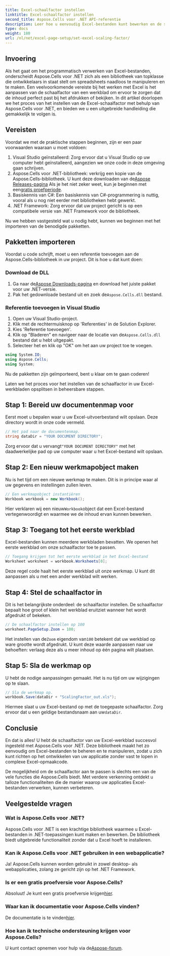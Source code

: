 ```yaml
---
title: Excel-schaalfactor instellen
linktitle: Excel-schaalfactor instellen
second_title: Aspose.Cells voor .NET API-referentie
description: Leer hoe u eenvoudig Excel-bestanden kunt bewerken en de schaalfactor kunt aanpassen met Aspose.Cells voor .NET.
type: docs
weight: 180
url: /nl/net/excel-page-setup/set-excel-scaling-factor/
---
```

## Invoering

Als het gaat om het programmatisch verwerken van Excel-bestanden, onderscheidt Aspose.Cells voor .NET zich als een bibliotheek van topklasse die ontwikkelaars in staat stelt om spreadsheets naadloos te manipuleren en te maken. Een veelvoorkomende vereiste bij het werken met Excel is het aanpassen van de schaalfactor van een werkblad om ervoor te zorgen dat de inhoud perfect past bij het afdrukken of bekijken. In dit artikel doorlopen we het proces van het instellen van de Excel-schaalfactor met behulp van Aspose.Cells voor .NET, en bieden we u een uitgebreide handleiding die gemakkelijk te volgen is.

## Vereisten

Voordat we met de praktische stappen beginnen, zijn er een paar voorwaarden waaraan u moet voldoen:

1. Visual Studio geïnstalleerd: Zorg ervoor dat u Visual Studio op uw computer hebt geïnstalleerd, aangezien we onze code in deze omgeving gaan schrijven.
2.  Aspose.Cells voor .NET-bibliotheek: verkrijg een kopie van de Aspose.Cells-bibliotheek. U kunt deze downloaden van de[Aspose Releases-pagina](https://releases.aspose.com/cells/net/) Als je het niet zeker weet, kun je beginnen met een[gratis proefperiode](https://releases.aspose.com/).
3. Basiskennis van C#: Een basiskennis van C#-programmering is nuttig, vooral als u nog niet eerder met bibliotheken hebt gewerkt.
4. .NET Framework: Zorg ervoor dat uw project gericht is op een compatibele versie van .NET Framework voor de bibliotheek.

Nu we hebben vastgesteld wat u nodig hebt, kunnen we beginnen met het importeren van de benodigde pakketten.

## Pakketten importeren

Voordat u code schrijft, moet u een referentie toevoegen aan de Aspose.Cells-bibliotheek in uw project. Dit is hoe u dat kunt doen:

### Download de DLL

1.  Ga naar de[Aspose Downloads-pagina](https://releases.aspose.com/cells/net/) en download het juiste pakket voor uw .NET-versie.
2. Pak het gedownloade bestand uit en zoek de`Aspose.Cells.dll` bestand.

### Referentie toevoegen in Visual Studio

1. Open uw Visual Studio-project.
2. Klik met de rechtermuisknop op 'Referenties' in de Solution Explorer.
3. Kies 'Referentie toevoegen'. 
4.  Klik op "Bladeren" en navigeer naar de locatie van de`Aspose.Cells.dll` bestand dat u hebt uitgepakt.
5. Selecteer het en klik op "OK" om het aan uw project toe te voegen.

```csharp
using System.IO;
using Aspose.Cells;
using System;
```

Nu de pakketten zijn geïmporteerd, bent u klaar om te gaan coderen!

Laten we het proces voor het instellen van de schaalfactor in uw Excel-werkbladen opsplitsen in beheersbare stappen.

## Stap 1: Bereid uw documentenmap voor

Eerst moet u bepalen waar u uw Excel-uitvoerbestand wilt opslaan. Deze directory wordt in onze code vermeld. 

```csharp
// Het pad naar de documentenmap.
string dataDir = "YOUR DOCUMENT DIRECTORY";
```

Zorg ervoor dat u vervangt`"YOUR DOCUMENT DIRECTORY"` met het daadwerkelijke pad op uw computer waar u het Excel-bestand wilt opslaan.

## Stap 2: Een nieuw werkmapobject maken

Nu is het tijd om een nieuwe werkmap te maken. Dit is in principe waar al uw gegevens en instellingen zullen leven.

```csharp
// Een werkmapobject instantiëren
Workbook workbook = new Workbook();
```

 Hier verklaren wij een nieuw`Workbook`object dat een Excel-bestand vertegenwoordigt en waarmee we de inhoud ervan kunnen bewerken.

## Stap 3: Toegang tot het eerste werkblad

Excel-bestanden kunnen meerdere werkbladen bevatten. We openen het eerste werkblad om onze schaalfactor toe te passen.

```csharp
// Toegang krijgen tot het eerste werkblad in het Excel-bestand
Worksheet worksheet = workbook.Worksheets[0];
```

Deze regel code haalt het eerste werkblad uit onze werkmap. U kunt dit aanpassen als u met een ander werkblad wilt werken.

## Stap 4: Stel de schaalfactor in

Dit is het belangrijkste onderdeel: de schaalfactor instellen. De schaalfactor bepaalt hoe groot of klein het werkblad eruitziet wanneer het wordt afgedrukt of bekeken.

```csharp
// De schaalfactor instellen op 100
worksheet.PageSetup.Zoom = 100;
```

 Het instellen van de`Zoom` eigendom van`100` betekent dat uw werkblad op ware grootte wordt afgedrukt. U kunt deze waarde aanpassen naar uw behoeften: verlaag deze als u meer inhoud op één pagina wilt plaatsen.

## Stap 5: Sla de werkmap op

U hebt de nodige aanpassingen gemaakt. Het is nu tijd om uw wijzigingen op te slaan.

```csharp
// Sla de werkmap op.
workbook.Save(dataDir + "ScalingFactor_out.xls");
```

 Hiermee slaat u uw Excel-bestand op met de toegepaste schaalfactor. Zorg ervoor dat u een geldige bestandsnaam aan uw`dataDir`.

## Conclusie

En dat is alles! U hebt de schaalfactor van uw Excel-werkblad succesvol ingesteld met Aspose.Cells voor .NET. Deze bibliotheek maakt het zo eenvoudig om Excel-bestanden te beheren en te manipuleren, zodat u zich kunt richten op het ontwikkelen van uw applicatie zonder vast te lopen in complexe Excel-opmaakcode.

De mogelijkheid om de schaalfactor aan te passen is slechts een van de vele functies die Aspose.Cells biedt. Met verdere verkenning ontdekt u talloze functionaliteiten die de manier waarop uw applicaties Excel-bestanden verwerken, kunnen verbeteren.

## Veelgestelde vragen

### Wat is Aspose.Cells voor .NET?  
Aspose.Cells voor .NET is een krachtige bibliotheek waarmee u Excel-bestanden in .NET-toepassingen kunt maken en bewerken. De bibliotheek biedt uitgebreide functionaliteit zonder dat u Excel hoeft te installeren.

### Kan ik Aspose.Cells voor .NET gebruiken in een webapplicatie?  
Ja! Aspose.Cells kunnen worden gebruikt in zowel desktop- als webapplicaties, zolang ze gericht zijn op het .NET Framework.

### Is er een gratis proefversie voor Aspose.Cells?  
 Absoluut! Je kunt een gratis proefversie krijgen[hier](https://releases.aspose.com/).

### Waar kan ik documentatie voor Aspose.Cells vinden?  
 De documentatie is te vinden[hier](https://reference.aspose.com/cells/net/).

### Hoe kan ik technische ondersteuning krijgen voor Aspose.Cells?  
 U kunt contact opnemen voor hulp via de[Aspose-forum](https://forum.aspose.com/c/cells/9).